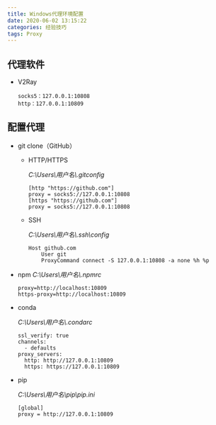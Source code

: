```yaml
---
title: Windows代理环境配置
date: 2020-06-02 13:15:22
categories: 经验技巧
tags: Proxy
---
```


## 代理软件

-   V2Ray

    ```
    socks5：127.0.0.1:10808
    http：127.0.0.1:10809
    ```

## 配置代理

-   git clone（GitHub）

    -   HTTP/HTTPS

        _C:\Users\用户名\\.gitconfig_

        ```
        [http "https://github.com"]
        proxy = socks5://127.0.0.1:10808
        [https "https://github.com"]
        proxy = socks5://127.0.0.1:10808
        ```

    -   SSH

        _C:\Users\用户名\\.ssh\config_

        ```
        Host github.com
        	User git
        	ProxyCommand connect -S 127.0.0.1:10808 -a none %h %p
        ```

-   npm
    _C:\Users\用户名\\.npmrc_

    ```
    proxy=http://localhost:10809
    https-proxy=http://localhost:10809
    ```

-   conda

    _C:\Users\用户名\\.condarc_

    ```
    ssl_verify: true
    channels:
      - defaults
    proxy_servers:
      http: http://127.0.0.1:10809
      https: https://127.0.0.1:10809
    ```

-   pip

    _C:\Users\用户名\pip\pip.ini_

    ```
    [global]
    proxy = http://127.0.0.1:10809
    ```
